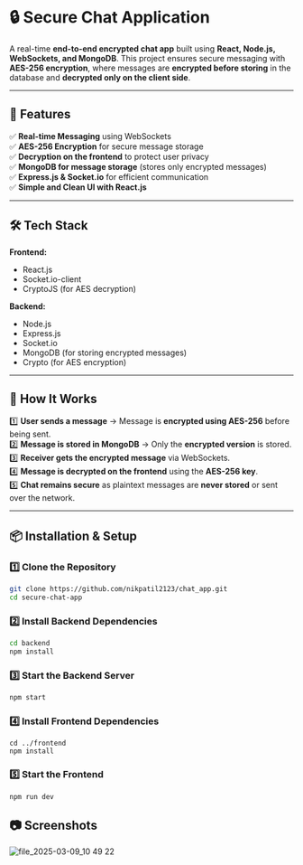 # 🔒 Secure Chat Application  

A real-time **end-to-end encrypted chat app** built using **React, Node.js, WebSockets, and MongoDB**. This project ensures secure messaging with **AES-256 encryption**, where messages are **encrypted before storing** in the database and **decrypted only on the client side**.  

---

## 📌 Features  
✅ **Real-time Messaging** using WebSockets  
✅ **AES-256 Encryption** for secure message storage  
✅ **Decryption on the frontend** to protect user privacy  
✅ **MongoDB for message storage** (stores only encrypted messages)  
✅ **Express.js & Socket.io** for efficient communication  
✅ **Simple and Clean UI with React.js**  

---

## 🛠️ Tech Stack  
**Frontend:**  
- React.js  
- Socket.io-client  
- CryptoJS (for AES decryption)  

**Backend:**  
- Node.js  
- Express.js  
- Socket.io  
- MongoDB (for storing encrypted messages)  
- Crypto (for AES encryption)  

---

## 🚀 How It Works  
1️⃣ **User sends a message** → Message is **encrypted using AES-256** before being sent.  
2️⃣ **Message is stored in MongoDB** → Only the **encrypted version** is stored.  
3️⃣ **Receiver gets the encrypted message** via WebSockets.  
4️⃣ **Message is decrypted on the frontend** using the **AES-256 key**.  
5️⃣ **Chat remains secure** as plaintext messages are **never stored** or sent over the network.  

---

## 📦 Installation & Setup  

### **1️⃣ Clone the Repository**  
```sh
git clone https://github.com/nikpatil2123/chat_app.git
cd secure-chat-app
```
### **2️⃣ Install Backend Dependencies**
```sh
cd backend
npm install
```
### **3️⃣ Start the Backend Server**
```sh
npm start
```
### **4️⃣ Install Frontend Dependencies**
```
cd ../frontend
npm install
```
### **5️⃣ Start the Frontend**
```
npm run dev
```
## 📷 Screenshots
![file_2025-03-09_10 49 22](https://github.com/user-attachments/assets/93a976d1-60e7-4c99-890d-b3350ee3fdd1)









